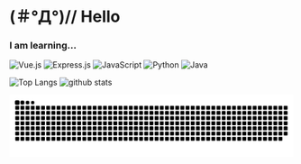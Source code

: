 # (＃°Д°)// Hello

### I am learning...
![Vue.js](https://img.shields.io/badge/vue.js-%2335495e.svg?style=for-the-badge&logo=vuedotjs&logoColor=%234FC08D)
![Express.js](https://img.shields.io/badge/express.js-%23404d59.svg?style=for-the-badge&logo=express&logoColor=%2361DAFB)
![JavaScript](https://img.shields.io/badge/javascript-%23323330.svg?style=for-the-badge&logo=javascript&logoColor=%23F7DF1E)
![Python](https://img.shields.io/badge/python-3670A0?style=for-the-badge&logo=python&logoColor=ffdd54)
![Java](https://img.shields.io/badge/java-%23ED8B00.svg?style=for-the-badge&logo=openjdk&logoColor=white)
<p align="left"> 
  <img alt="Top Langs" height="150px" src="https://github-readme-stats.vercel.app/api?username=eitaaaaar&theme=tokyonight&show_icons=true&hide_border=true&count_private=true"/>
  <img alt="github stats" height="150px" src="https://github-readme-stats.vercel.app/api/top-langs/?username=eitaaaaar&theme=tokyonight&show_icons=true&hide_border=true&layout=compact" />
</p>

<p align="left">
  <img src="https://raw.githubusercontent.com/eitaaaaar/eitaaaaar/output/github-contribution-grid-snake-dark.svg" />
</p>
